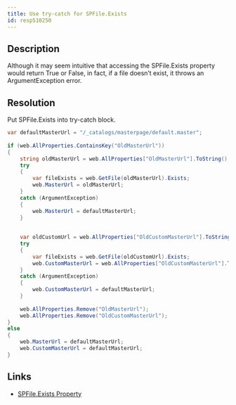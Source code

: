 ```yaml
---
title: Use try-catch for SPFile.Exists
id: resp510250
---
```


## Description
Although it may seem intuitive that accessing the SPFile.Exists property would return True or False, in fact, if a file doesn’t exist, it throws an ArgumentException error.

## Resolution
Put SPFile.Exists into try-catch block.

```cs
var defaultMasterUrl = "/_catalogs/masterpage/default.master";
 
if (web.AllProperties.ContainsKey("OldMasterUrl"))
{
    string oldMasterUrl = web.AllProperties["OldMasterUrl"].ToString();
    try
    {
        var fileExists = web.GetFile(oldMasterUrl).Exists;
        web.MasterUrl = oldMasterUrl;
    }
    catch (ArgumentException)
    {
        web.MasterUrl = defaultMasterUrl;
    }
 
 
    var oldCustomUrl = web.AllProperties["OldCustomMasterUrl"].ToString();
    try
    {
        var fileExists = web.GetFile(oldCustomUrl).Exists;
        web.CustomMasterUrl = web.AllProperties["OldCustomMasterUrl"].ToString();
    }
    catch (ArgumentException)
    {
        web.CustomMasterUrl = defaultMasterUrl;
    }
 
    web.AllProperties.Remove("OldMasterUrl");
    web.AllProperties.Remove("OldCustomMasterUrl");
}
else
{
    web.MasterUrl = defaultMasterUrl;
    web.CustomMasterUrl = defaultMasterUrl;
}
```

## Links
- [SPFile.Exists Property](https://msdn.microsoft.com/en-us/library/microsoft.sharepoint.spfile.exists.aspx)
